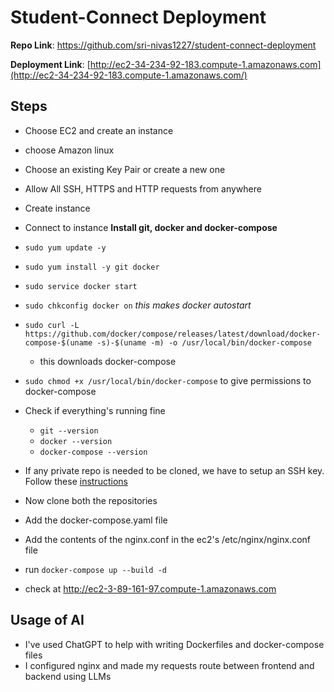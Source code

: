 # Student-Connect Deployment

**Repo Link**: https://github.com/sri-nivas1227/student-connect-deployment

**Deployment Link**: [http://ec2-34-234-92-183.compute-1.amazonaws.com](http://ec2-34-234-92-183.compute-1.amazonaws.com/)

## Steps

- Choose EC2 and create an instance
- choose Amazon linux
- Choose an existing Key Pair or create a new one
- Allow All SSH, HTTPS and HTTP requests from anywhere
- Create instance
- Connect to instance
  **Install git, docker and docker-compose**
- `sudo yum update -y`
- `sudo yum install -y git docker`
- `sudo service docker start`
- `sudo chkconfig docker on` _this makes docker autostart_
- `sudo curl -L https://github.com/docker/compose/releases/latest/download/docker-compose-$(uname -s)-$(uname -m) -o /usr/local/bin/docker-compose`
  - this downloads docker-compose
- `sudo chmod +x /usr/local/bin/docker-compose` to give permissions to docker-compose
- Check if everything's running fine

  - `git --version`
  - `docker --version`
  - `docker-compose --version`

- If any private repo is needed to be cloned, we have to setup an SSH key. Follow these [instructions](https://docs.github.com/en/authentication/connecting-to-github-with-ssh/generating-a-new-ssh-key-and-adding-it-to-the-ssh-agent?platform=linux)

- Now clone both the repositories
- Add the docker-compose.yaml file
- Add the contents of the nginx.conf in the ec2's /etc/nginx/nginx.conf file
- run `docker-compose up --build -d`

- check at http://ec2-3-89-161-97.compute-1.amazonaws.com

## Usage of AI

- I've used ChatGPT to help with writing Dockerfiles and docker-compose files
- I configured nginx and made my requests route between frontend and backend using LLMs
